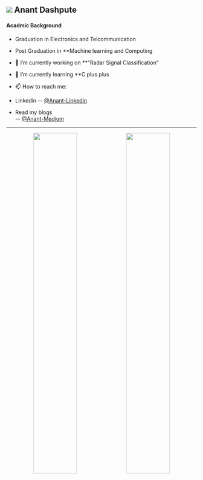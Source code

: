 ![](https://komarev.com/ghpvc/?username=DASHANANT&color=blue)
Anant Dashpute
------------------------------------------------------------------------------------------------------------------------------

#### Acadmic Background
- Graduation in Electronics and Telcommunication 
- Post Graduation in **Machine learning and Computing

- 🔭 I’m currently working on **"Radar Signal Classification"                                           
            
- 🌱 I’m currently learning   **C plus plus
            

- 📫 How to reach me: 
- Linkedin
           -- [@Anant-Linkedin](https://www.linkedin.com/in/anant--dashpute/) 
- Read my blogs           
           -- [@Anant-Medium](https://medium.com/@anantdashpute)
           
          
------------------------------------------------------------------------------------------------------------------------------

<p align="center">
  <img width="48%" src="https://github-readme-stats.vercel.app/api?username=DASHANANT&show_icons=true&theme=tokyonight" />
  <img width="48%" src="https://github-readme-streak-stats.herokuapp.com/?user=DASHANANT&theme=tokyonight" />
</p>


